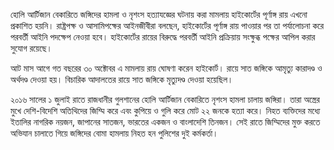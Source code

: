 হোলি আর্টিজান বেকারিতে জঙ্গিদের হামলা ও নৃশংস হত্যাযজ্ঞের ঘটনায় করা মামলায় হাইকোর্টের পূর্ণাঙ্গ রায় এখনো প্রকাশিত হয়নি। রাষ্ট্রপক্ষ ও আসামিপক্ষের আইনজীবীরা বলছেন, হাইকোর্টের পূর্ণাঙ্গ রায় পাওয়ার পর তা পর্যালোচনা করে পরবর্তী আইনি পদক্ষেপ নেওয়া হবে। হাইকোর্টের রায়ের বিরুদ্ধে পরবর্তী আইনি প্রক্রিয়ায় সংক্ষুব্ধ পক্ষের আপিল করার সুযোগ রয়েছে।

আট মাস আগে গত বছরের ৩০ অক্টোবর এ মামলায় রায় ঘোষণা করেন হাইকোর্ট। রায়ে সাত জঙ্গিকে আমৃত্যু কারাদণ্ড ও অর্থদণ্ড দেওয়া হয়। বিচারিক আদালতের রায়ে সাত জঙ্গিকে মৃত্যুদণ্ড দেওয়া হয়েছিল।

২০১৬ সালের ১ জুলাই রাতে রাজধানীর গুলশানের হোলি আর্টিজান বেকারিতে নৃশংস হামলা চালায় জঙ্গিরা। তারা অস্ত্রের মুখে দেশি-বিদেশি অতিথিদের জিম্মি করে এবং কুপিয়ে ও গুলি করে মোট ২২ জনকে হত্যা করে। নিহত ব্যক্তিদের মধ্যে ইতালির নাগরিক নয়জন, জাপানের সাতজন, ভারতের একজন ও বাংলাদেশি তিনজন। সেই রাতে জিম্মিদের মুক্ত করতে অভিযান চালাতে গিয়ে জঙ্গিদের বোমা হামলায় নিহত হন পুলিশের দুই কর্মকর্তা।
